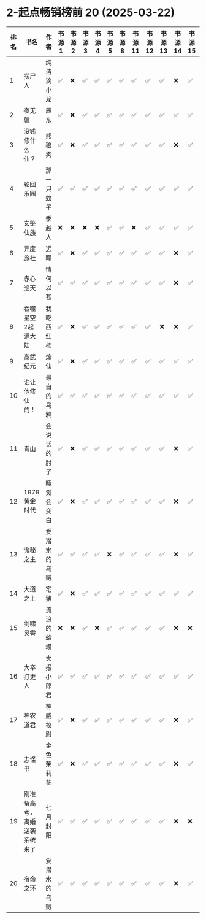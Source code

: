 # 2-起点畅销榜前 20 (2025-03-22)
| 排名 | 书名 | 作者 | 书源 1 | 书源 2 | 书源 3 | 书源 4 | 书源 5 | 书源 8 | 书源 11 | 书源 12 | 书源 13 | 书源 14 | 书源 15 | 起点链接 |
| ---- | ---- | ---- | ---- | ---- | ---- | ---- | ---- | ---- | ---- | ---- | ---- | ---- | ---- | ---- |
| 1 | 捞尸人 | 纯洁滴小龙 | ✅ |❌ |✅ |✅ |✅ |✅ |✅ |✅ |✅ |❌ |✅ | http://www.qidian.com/book/1041637443/ |
| 2 | 夜无疆 | 辰东 | ✅ |❌ |✅ |✅ |✅ |✅ |✅ |✅ |✅ |✅ |✅ | http://www.qidian.com/book/1040765595/ |
| 3 | 没钱修什么仙？ | 熊狼狗 | ✅ |❌ |✅ |✅ |✅ |✅ |✅ |✅ |✅ |❌ |✅ | http://www.qidian.com/book/1042256511/ |
| 4 | 轮回乐园 | 那一只蚊子 | ✅ |✅ |✅ |✅ |✅ |✅ |✅ |✅ |✅ |✅ |✅ | http://www.qidian.com/book/1009817672/ |
| 5 | 玄鉴仙族 | 季越人 | ❌ |❌ |❌ |❌ |✅ |✅ |❌ |✅ |✅ |✅ |✅ | http://www.qidian.com/book/1035420986/ |
| 6 | 异度旅社 | 远瞳 | ✅ |❌ |✅ |✅ |✅ |✅ |✅ |✅ |✅ |❌ |✅ | http://www.qidian.com/book/1041604040/ |
| 7 | 赤心巡天 | 情何以甚 | ✅ |✅ |✅ |✅ |✅ |✅ |✅ |✅ |✅ |❌ |✅ | http://www.qidian.com/book/1016530091/ |
| 8 | 吞噬星空2起源大陆 | 我吃西红柿 | ✅ |❌ |✅ |✅ |✅ |✅ |✅ |✅ |❌ |❌ |✅ | http://www.qidian.com/book/1039391177/ |
| 9 | 高武纪元 | 烽仙 | ✅ |❌ |✅ |✅ |✅ |✅ |✅ |✅ |✅ |✅ |✅ | http://www.qidian.com/book/1039141715/ |
| 10 | 谁让他修仙的！ | 最白的乌鸦 | ✅ |✅ |✅ |✅ |✅ |✅ |✅ |✅ |✅ |✅ |✅ | http://www.qidian.com/book/1036504904/ |
| 11 | 青山 | 会说话的肘子 | ✅ |❌ |✅ |✅ |✅ |✅ |✅ |✅ |✅ |❌ |✅ | http://www.qidian.com/book/1033014772/ |
| 12 | 1979黄金时代 | 睡觉会变白 | ✅ |❌ |✅ |✅ |✅ |✅ |✅ |✅ |✅ |❌ |✅ | http://www.qidian.com/book/1039689097/ |
| 13 | 诡秘之主 | 爱潜水的乌贼 | ✅ |✅ |✅ |✅ |❌ |✅ |✅ |✅ |✅ |❌ |✅ | http://www.qidian.com/book/1010868264/ |
| 14 | 大道之上 | 宅猪 | ✅ |❌ |✅ |✅ |✅ |✅ |✅ |✅ |✅ |✅ |✅ | http://www.qidian.com/book/1039994731/ |
| 15 | 剑啸灵霄 | 流浪的蛤蟆 | ❌ |❌ |✅ |❌ |✅ |✅ |✅ |✅ |✅ |❌ |❌ | http://www.qidian.com/book/1043285370/ |
| 16 | 大奉打更人 | 卖报小郎君 | ✅ |✅ |✅ |✅ |✅ |✅ |✅ |✅ |✅ |✅ |✅ | http://www.qidian.com/book/1019664125/ |
| 17 | 神农道君 | 神威校尉 | ✅ |❌ |✅ |✅ |✅ |✅ |✅ |✅ |✅ |❌ |✅ | http://www.qidian.com/book/1039640376/ |
| 18 | 志怪书 | 金色茉莉花 | ✅ |❌ |✅ |✅ |✅ |✅ |✅ |✅ |✅ |❌ |✅ | http://www.qidian.com/book/1040149021/ |
| 19 | 刚准备高考，离婚逆袭系统来了 | 七月封阳 | ✅ |✅ |✅ |✅ |✅ |✅ |✅ |✅ |✅ |❌ |❌ | http://www.qidian.com/book/1040790581/ |
| 20 | 宿命之环 | 爱潜水的乌贼 | ✅ |✅ |✅ |✅ |✅ |✅ |✅ |✅ |✅ |❌ |✅ | http://www.qidian.com/book/1036370336/ |
